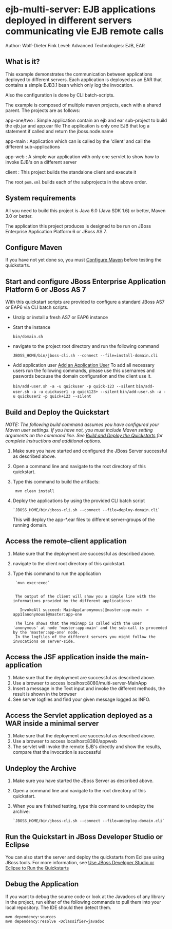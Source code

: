 ejb-multi-server: EJB applications deployed in different servers communicating vie EJB remote calls
======================================================
Author: Wolf-Dieter Fink
Level: Advanced
Technologies: EJB, EAR


What is it?
-----------

This example demonstrates the communication between applications deployed to different servers.
Each application is deployed as an EAR that contains a simple EJB3.1 bean which only log the invocation.

Also the configuration is done by CLI batch-scripts.


The example is composed of multiple maven projects, each with a shared parent. The projects are as follows:

app-one/two   : Simple application contain an ejb and ear sub-project to build the ejb.jar and app.ear file
                The application is only one EJB that log a statement if called and return the jboss.node.name

app-main      : Application which can is called by the 'client' and call the different sub-applications

app-web       : A simple war application with only one servlet to show how to invoke EJB's on a different server

client        : This project builds the standalone client and execute it

The root `pom.xml` builds each of the subprojects in the above order.



System requirements
-------------------

All you need to build this project is Java 6.0 (Java SDK 1.6) or better, Maven 3.0 or better.

The application this project produces is designed to be run on JBoss Enterprise Application Platform 6 or JBoss AS 7. 

 
Configure Maven
---------------

If you have not yet done so, you must [Configure Maven](../README.md#mavenconfiguration) before testing the quickstarts.


Start and configure JBoss Enterprise Application Platform 6 or JBoss AS 7
-------------------------

With this quickstart scripts are provided to configure a standard JBoss AS7 or EAP6 via CLI batch scripts.

 * Unzip or install a fresh AS7 or EAP6 instance
 * Start the instance
 
     `bin/domain.sh`
     
 * navigate to the project root directory and run the following command
 
     `JBOSS_HOME/bin/jboss-cli.sh --connect --file=install-domain.cli`
     
 * Add application user  [Add an Application User](../README.md#addapplicationuser)
   To add all necessary users run the following commands, please use this usernames and paswords because the domain configuration and the client use it.
   
     `bin/add-user.sh -a -u quickuser -p quick-123 --silent`
     `bin/add-user.sh -a -u quickuser1 -p quick123+ --silent`
     `bin/add-user.sh -a -u quickuser2 -p quick+123 --silent`
 


Build and Deploy the Quickstart
-------------------------

_NOTE: The following build command assumes you have configured your Maven user settings. If you have not, you must include Maven setting arguments on the command line. See [Build and Deploy the Quickstarts](../README.md#buildanddeploy) for complete instructions and additional options._

1. Make sure you have started and configured the JBoss Server successful as described above.
2. Open a command line and navigate to the root directory of this quickstart.
3. Type this command to build the artifacts:

        mvn clean install
        
4. Deploy the applications by using the provided CLI batch script

       `JBOSS_HOME/bin/jboss-cli.sh --connect --file=deploy-domain.cli`
       
     This will deploy the app-*.ear files to different server-groups of the running domain.


Access the remote-client application
---------------------

1. Make sure that the deployment are successful as described above.
2. navigate to the client root directory of this quickstart.
3. Type this command to run the application

        `mvn exec:exec`
        

        The output of the client will show you a simple line with the informations provided by the different applications:
        
          InvokeAll succeed: MainApp[anonymous]@master:app-main  >  app1[anonymous]@master:app-one

        The line shows that the MainApp is called with the user 'anonymous' at node 'master:app-main' and the sub-call is proceeded by the 'master:app-one' node.
        In the logfiles of the different servers you might follow the invocations on server-side.


Access the JSF application inside the main-application
---------------------

1. Make sure that the deployment are successful as described above.
2. Use a browser to access localhost:8080/multi-server-MainApp
3. Insert a message in the Text input and invoke the different methods, the result is shown in the browser
4. See server logfiles and find your given message logged as INFO.


Access the Servlet application deployed as a WAR inside a minimal server
---------------------

1. Make sure that the deployment are successful as described above.
2. Use a browser to access localhost:8380/appweb
3. The servlet will invoke the remote EJB's directly and show the results, compare that the invocation is successful


Undeploy the Archive
--------------------

1. Make sure you have started the JBoss Server as described above.
2. Open a command line and navigate to the root directory of this quickstart.
3. When you are finished testing, type this command to undeploy the archive:

       `JBOSS_HOME/bin/jboss-cli.sh --connect --file=undeploy-domain.cli`




Run the Quickstart in JBoss Developer Studio or Eclipse
-------------------------------------
You can also start the server and deploy the quickstarts from Eclipse using JBoss tools. For more information, see [Use JBoss Developer Studio or Eclipse to Run the Quickstarts](../README.md#useeclipse) 

Debug the Application
------------------------------------

If you want to debug the source code or look at the Javadocs of any library in the project, run either of the following commands to pull them into your local repository. The IDE should then detect them.

    mvn dependency:sources
    mvn dependency:resolve -Dclassifier=javadoc

